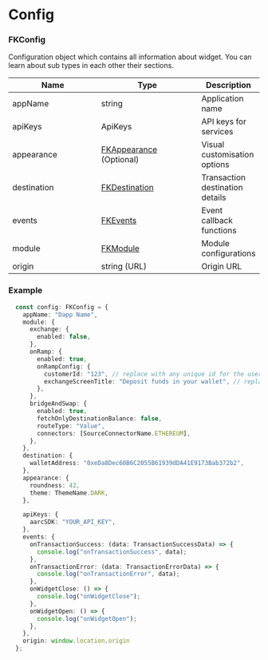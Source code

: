 # Config

### FKConfig

Configuration object which contains all information about widget. You can learn about sub types in each other their sections.&#x20;

<table><thead><tr><th width="211">Name</th><th width="234">Type</th><th>Description</th></tr></thead><tbody><tr><td>appName</td><td>string</td><td>Application name</td></tr><tr><td>apiKeys</td><td>ApiKeys</td><td>API keys for services</td></tr><tr><td>appearance</td><td><a href="appearance.md">FKAppearance</a> (Optional)</td><td>Visual customisation options</td></tr><tr><td>destination</td><td><a href="destination.md">FKDestination</a></td><td>Transaction destination details</td></tr><tr><td>events</td><td><a href="events.md">FKEvents</a></td><td>Event callback functions</td></tr><tr><td>module</td><td><a href="module.md">FKModule</a></td><td>Module configurations</td></tr><tr><td>origin</td><td>string (URL)</td><td>Origin URL</td></tr></tbody></table>

### Example

```typescript
  const config: FKConfig = {
    appName: "Dapp Name",
    module: {
      exchange: {
        enabled: false,
      },
      onRamp: {
        enabled: true,
        onRampConfig: {
          customerId: "123", // replace with any unique id for the user
          exchangeScreenTitle: "Deposit funds in your wallet", // replace with custom copy 
        },
      },
      bridgeAndSwap: {
        enabled: true,
        fetchOnlyDestinationBalance: false,
        routeType: "Value",
        connectors: [SourceConnectorName.ETHEREUM],
      },
    },
    destination: {
      walletAddress: "0xeDa8Dec60B6C2055B61939dDA41E9173Bab372b2",
    },
    appearance: {
      roundness: 42,
      theme: ThemeName.DARK,
    },

    apiKeys: {
      aarcSDK: "YOUR_API_KEY",
    },
    events: {
      onTransactionSuccess: (data: TransactionSuccessData) => {
        console.log("onTransactionSuccess", data);
      },
      onTransactionError: (data: TransactionErrorData) => {
        console.log("onTransactionError", data);
      },
      onWidgetClose: () => {
        console.log("onWidgetClose");
      },
      onWidgetOpen: () => {
        console.log("onWidgetOpen");
      },
    },
    origin: window.location.origin
  };
```
